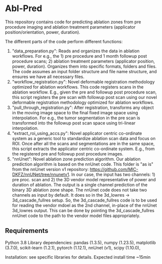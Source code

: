 # Abl-Pred

This repository contains code for predicting ablation zones from pre procedure imaging and ablation treatment parameters (applicator position/orientation, power, duration).

The different parts of the code perform different functions:
1. "data_preparation.py": Reads and organizes the data in ablation workflows. For e.g., the 1) pre procedure and 1 month followup post procedure scans; 2) ablation treatment parameters (applicator position, power, duration). Organizes them into specific formats, folders and files. The code assumes an input folder structure and file name structure, and ensures we have all necessary files.
2. "workflow_registration.py": Novel deformable registration methodology optimized for ablation workflows. This code registers scans in the ablation workflow. E.g., given the pre and followup post procedure scan, this script registers the pre scan with followup post scan using our novel deformable registration methodology optimized for ablation workflows. 
3. "pull_through_registration.py": After registration, transforms any object in the moving image space to the final fixed image space using interpolation. For e.g., the tumor segmentation in the pre scan is transformed into the followup post scan space using tri-linear interpolation.
4. "extract_roi_using_accs.py": Novel applicator centric co-ordinate system as a generic tool to standardize ablation scan data and focus on ROI. Once after all the scans and segmentations are in the same space, this script extracts the applicator centric co-ordinate system. E.g., from the registered pre and followup post procedure images. 
5. "nnUnet": Novel ablation zone prediction algorithm. Our ablation prediction algorithm is based on the nnUnet code. This folder is "as is" from the nnUnet version v1 repository: https://github.com/MIC-DKFZ/nnUNet/tree/nnunetv1. In our case, the input has two channels: 1) pre proc. scan and 2) the 3D vendor model representative of power and duration of ablation. The output is a single channel prediction of the binary 3D ablation zone shape. The nnUnet code does not take two channels as input by default. It does so in the 3d_lowres → 3d_cascade_fullres setup. So, the 3d_cascade_fullres code is to be used for reading the vendor mdoel as the 2nd channel, in-place of the nnUnet 3d_lowres output. This can be done by pointing the 3d_cascade_fullres nnUnet code to the path to the vendor model files appropriately.

## Requirements
Python 3.8 Library dependencies: pandas (1.3.5), numpy (1.23.5), matplotlib (3.7.0), scikit-learn (1.2.1), pytorch (1.12.1), nnUnet (v1), scipy (1.10.0), 

Installation: see specific libraries for details. Expected install time ~15min
